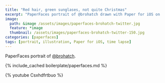```yaml
---
title: "Red hair, green sunglases, not quite Christmas"
excerpt: "PaperFaces portrait of @brohatch drawn with Paper for iOS on an iPad."
image: 
  path: &image /assets/images/paperfaces-brohatch-twitter.jpg 
  feature: *image
  thumbnail: /assets/images/paperfaces-brohatch-twitter-150.jpg
categories: [paperfaces]
tags: [portrait, illustration, Paper for iOS, time lapse]
---
```


PaperFaces portrait of [@brohatch](https://twitter.com/brohatch).

{% include_cached boilerplate/paperfaces.md %}

{% youtube Csxhdfrtbuo %}
